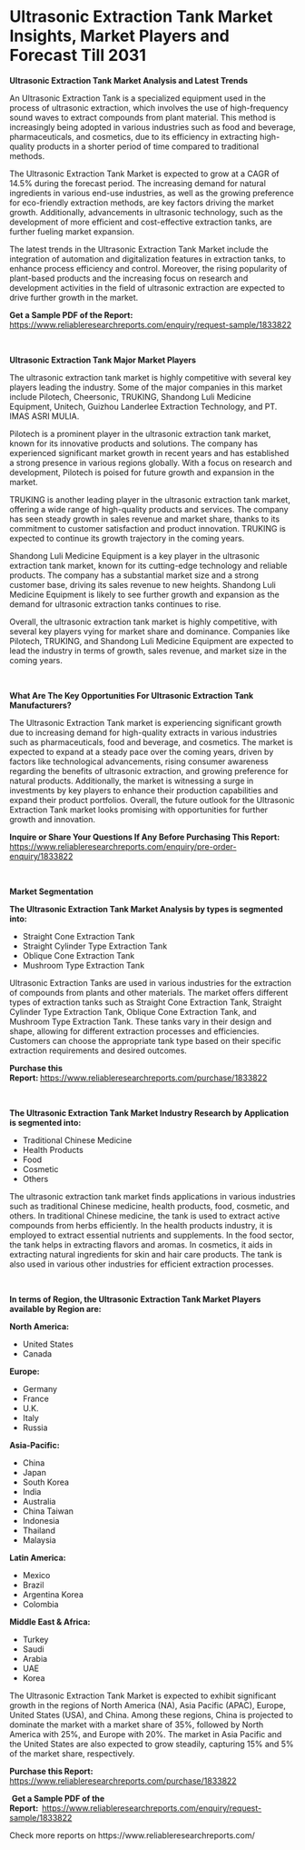 <p><h1>Ultrasonic Extraction Tank Market Insights, Market Players and Forecast Till 2031</h1></p><p><strong>Ultrasonic Extraction Tank Market Analysis and Latest Trends</strong></p>
<p><p>An Ultrasonic Extraction Tank is a specialized equipment used in the process of ultrasonic extraction, which involves the use of high-frequency sound waves to extract compounds from plant material. This method is increasingly being adopted in various industries such as food and beverage, pharmaceuticals, and cosmetics, due to its efficiency in extracting high-quality products in a shorter period of time compared to traditional methods.</p><p>The Ultrasonic Extraction Tank Market is expected to grow at a CAGR of 14.5% during the forecast period. The increasing demand for natural ingredients in various end-use industries, as well as the growing preference for eco-friendly extraction methods, are key factors driving the market growth. Additionally, advancements in ultrasonic technology, such as the development of more efficient and cost-effective extraction tanks, are further fueling market expansion.</p><p>The latest trends in the Ultrasonic Extraction Tank Market include the integration of automation and digitalization features in extraction tanks, to enhance process efficiency and control. Moreover, the rising popularity of plant-based products and the increasing focus on research and development activities in the field of ultrasonic extraction are expected to drive further growth in the market.</p></p>
<p><strong>Get a Sample PDF of the Report:&nbsp;</strong> <a href="https://www.reliableresearchreports.com/enquiry/request-sample/1833822">https://www.reliableresearchreports.com/enquiry/request-sample/1833822</a></p>
<p>&nbsp;</p>
<p><strong>Ultrasonic Extraction Tank Major Market Players</strong></p>
<p><p>The ultrasonic extraction tank market is highly competitive with several key players leading the industry. Some of the major companies in this market include Pilotech, Cheersonic, TRUKING, Shandong Luli Medicine Equipment, Unitech, Guizhou Landerlee Extraction Technology, and PT. IMAS ASRI MULIA.</p><p>Pilotech is a prominent player in the ultrasonic extraction tank market, known for its innovative products and solutions. The company has experienced significant market growth in recent years and has established a strong presence in various regions globally. With a focus on research and development, Pilotech is poised for future growth and expansion in the market.</p><p>TRUKING is another leading player in the ultrasonic extraction tank market, offering a wide range of high-quality products and services. The company has seen steady growth in sales revenue and market share, thanks to its commitment to customer satisfaction and product innovation. TRUKING is expected to continue its growth trajectory in the coming years.</p><p>Shandong Luli Medicine Equipment is a key player in the ultrasonic extraction tank market, known for its cutting-edge technology and reliable products. The company has a substantial market size and a strong customer base, driving its sales revenue to new heights. Shandong Luli Medicine Equipment is likely to see further growth and expansion as the demand for ultrasonic extraction tanks continues to rise.</p><p>Overall, the ultrasonic extraction tank market is highly competitive, with several key players vying for market share and dominance. Companies like Pilotech, TRUKING, and Shandong Luli Medicine Equipment are expected to lead the industry in terms of growth, sales revenue, and market size in the coming years.</p></p>
<p>&nbsp;</p>
<p><strong>What Are The Key Opportunities For Ultrasonic Extraction Tank Manufacturers?</strong></p>
<p><p>The Ultrasonic Extraction Tank market is experiencing significant growth due to increasing demand for high-quality extracts in various industries such as pharmaceuticals, food and beverage, and cosmetics. The market is expected to expand at a steady pace over the coming years, driven by factors like technological advancements, rising consumer awareness regarding the benefits of ultrasonic extraction, and growing preference for natural products. Additionally, the market is witnessing a surge in investments by key players to enhance their production capabilities and expand their product portfolios. Overall, the future outlook for the Ultrasonic Extraction Tank market looks promising with opportunities for further growth and innovation.</p></p>
<p><strong>Inquire or Share Your Questions If Any Before Purchasing This Report:</strong> <a href="https://www.reliableresearchreports.com/enquiry/pre-order-enquiry/1833822">https://www.reliableresearchreports.com/enquiry/pre-order-enquiry/1833822</a></p>
<p>&nbsp;</p>
<p><strong>Market Segmentation</strong></p>
<p><strong>The Ultrasonic Extraction Tank Market Analysis by types is segmented into:</strong></p>
<p><ul><li>Straight Cone Extraction Tank</li><li>Straight Cylinder Type Extraction Tank</li><li>Oblique Cone Extraction Tank</li><li>Mushroom Type Extraction Tank</li></ul></p>
<p><p>Ultrasonic Extraction Tanks are used in various industries for the extraction of compounds from plants and other materials. The market offers different types of extraction tanks such as Straight Cone Extraction Tank, Straight Cylinder Type Extraction Tank, Oblique Cone Extraction Tank, and Mushroom Type Extraction Tank. These tanks vary in their design and shape, allowing for different extraction processes and efficiencies. Customers can choose the appropriate tank type based on their specific extraction requirements and desired outcomes.</p></p>
<p><strong>Purchase this Report:&nbsp;</strong><a href="https://www.reliableresearchreports.com/purchase/1833822">https://www.reliableresearchreports.com/purchase/1833822</a></p>
<p>&nbsp;</p>
<p><strong>The Ultrasonic Extraction Tank Market Industry Research by Application is segmented into:</strong></p>
<p><ul><li>Traditional Chinese Medicine</li><li>Health Products</li><li>Food</li><li>Cosmetic</li><li>Others</li></ul></p>
<p><p>The ultrasonic extraction tank market finds applications in various industries such as traditional Chinese medicine, health products, food, cosmetic, and others. In traditional Chinese medicine, the tank is used to extract active compounds from herbs efficiently. In the health products industry, it is employed to extract essential nutrients and supplements. In the food sector, the tank helps in extracting flavors and aromas. In cosmetics, it aids in extracting natural ingredients for skin and hair care products. The tank is also used in various other industries for efficient extraction processes.</p></p>
<p>&nbsp;</p>
<p><strong>In terms of Region, the Ultrasonic Extraction Tank Market Players available by Region are:</strong></p>
<p>
    <p> <strong> North America: </strong>
        <ul>
            <li>United States</li>
            <li>Canada</li>
        </ul>
        </p> 
    <p> <strong> Europe: </strong>
        <ul>
            <li>Germany</li>
            <li>France</li>
            <li>U.K.</li>
            <li>Italy</li>
            <li>Russia</li>
        </ul>
        </p> 
    <p> <strong> Asia-Pacific: </strong>
        <ul>
            <li>China</li>
            <li>Japan</li>
            <li>South Korea</li>
            <li>India</li>
            <li>Australia</li>
            <li>China Taiwan</li>
            <li>Indonesia</li>
            <li>Thailand</li>
            <li>Malaysia</li>
        </ul>
        </p> 
    <p> <strong> Latin America: </strong>
        <ul>
            <li>Mexico</li>
            <li>Brazil</li>
            <li>Argentina Korea</li>
            <li>Colombia</li>
        </ul>
        </p> 
    <p> <strong> Middle East & Africa: </strong>
        <ul>
            <li>Turkey</li>
            <li>Saudi</li>
            <li>Arabia</li>
            <li>UAE</li>
            <li>Korea</li>
        </ul>
    </p>
    </p>
<p><p>The Ultrasonic Extraction Tank Market is expected to exhibit significant growth in the regions of North America (NA), Asia Pacific (APAC), Europe, United States (USA), and China. Among these regions, China is projected to dominate the market with a market share of 35%, followed by North America with 25%, and Europe with 20%. The market in Asia Pacific and the United States are also expected to grow steadily, capturing 15% and 5% of the market share, respectively.</p></p>
<p><strong>Purchase this Report: </strong><a href="https://www.reliableresearchreports.com/purchase/1833822">https://www.reliableresearchreports.com/purchase/1833822</a></p>
<p>&nbsp;<strong>Get a Sample PDF of the Report:&nbsp;&nbsp;</strong><a href="https://www.reliableresearchreports.com/enquiry/request-sample/1833822">https://www.reliableresearchreports.com/enquiry/request-sample/1833822</a></p>
<p><strong></strong></p>
<p>Check more reports on https://www.reliableresearchreports.com/</p>